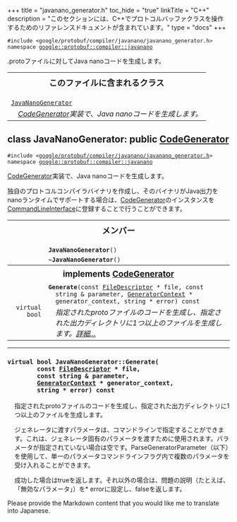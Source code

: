 +++
title = "javanano_generator.h"
toc_hide = "true"
linkTitle = "C++"
description = "このセクションには、C++でプロトコルバッファクラスを操作するためのリファレンスドキュメントが含まれています。"
type = "docs"
+++

<p><code>#include &lt;google/protobuf/compiler/javanano/javanano_generator.h&gt;<br>namespace <a href="#google.protobuf.compiler">google::protobuf::compiler::javanano</a></code></p><p>.protoファイルに対してJava nanoコードを生成します。</p><table width="100%"><tr><th colspan="2"><h3 style="margin-top: 4px">このファイルに含まれるクラス</h3></th></tr><tr><td><div><code><a href="#JavaNanoGenerator">JavaNanoGenerator</a></code></div><div style="font-style: italic; margin-top: 4px; margin-left: 16px;"><a href='google.protobuf.compiler.code_generator#CodeGenerator'>CodeGenerator</a>実装で、Java nanoコードを生成します。</div></td></tr></table><h2 id="JavaNanoGenerator">class JavaNanoGenerator: public <a href="google.protobuf.compiler.code_generator#CodeGenerator">CodeGenerator</a></h2><p><code>#include &lt;<a href="#">google/protobuf/compiler/javanano/javanano_generator.h</a>&gt;<br>namespace <a href="#google.protobuf.compiler">google::protobuf::compiler::javanano</a></code></p><p><a href='google.protobuf.compiler.code_generator#CodeGenerator'>CodeGenerator</a>実装で、Java nanoコードを生成します。</p><p>独自のプロトコルコンパイラバイナリを作成し、そのバイナリがJava出力をnanoランタイムでサポートする場合は、<a href='google.protobuf.compiler.code_generator#CodeGenerator'>CodeGenerator</a>のインスタンスを<a href='google.protobuf.compiler.command_line_interface#CommandLineInterface'>CommandLineInterface</a>に登録することで行うことができます。</p>

<table><tr><th colspan="2"><h3 style="margin-top: 4px">メンバー</h3></th></tr><tr><td style="border-right-width: 0px; text-align: right;"><code></code></td><td style="border-left-width: 0px"id="JavaNanoGenerator.JavaNanoGenerator"><div style="padding-left: 16px; text-indent: -16px"><code><b>JavaNanoGenerator</b>()</code></div></td></tr><tr><td style="border-right-width: 0px; text-align: right;"><code></code></td><td style="border-left-width: 0px"id="JavaNanoGenerator.~JavaNanoGenerator"><div style="padding-left: 16px; text-indent: -16px"><code><b>~JavaNanoGenerator</b>()</code></div></td></tr><tr><th colspan="2"><h3 style="margin-top: 4px; margin-bottom: 4px;">implements <a href='google.protobuf.compiler.code_generator#CodeGenerator'>CodeGenerator</a></h3><div style="font-style: italic; font-weight: normal;"></div></th></tr><tr><td style="border-right-width: 0px; text-align: right;"><code>virtual bool</code></td><td style="border-left-width: 0px"id="JavaNanoGenerator.Generate"><div style="padding-left: 16px; text-indent: -16px"><code><b>Generate</b>(const <a href='google.protobuf.descriptor#FileDescriptor'>FileDescriptor</a> * file, const string &amp; parameter, <a href='google.protobuf.compiler.code_generator#GeneratorContext'>GeneratorContext</a> * generator_context, string * error) const</code></div><div style="font-style: italic; margin-top: 4px; margin-left: 16px;">指定されたprotoファイルのコードを生成し、指定された出力ディレクトリに1つ以上のファイルを生成します。<a href="#JavaNanoGenerator.Generate.details">詳細...</a></div></td></tr></table> <hr><h3 id="JavaNanoGenerator.Generate.details"><code>virtual bool JavaNanoGenerator::Generate(<br>&nbsp;&nbsp;&nbsp;&nbsp;&nbsp;&nbsp;&nbsp;&nbsp;const <a href='google.protobuf.descriptor#FileDescriptor'>FileDescriptor</a> * file,<br>&nbsp;&nbsp;&nbsp;&nbsp;&nbsp;&nbsp;&nbsp;&nbsp;const string &amp; parameter,<br>&nbsp;&nbsp;&nbsp;&nbsp;&nbsp;&nbsp;&nbsp;&nbsp;<a href='google.protobuf.compiler.code_generator#GeneratorContext'>GeneratorContext</a> * generator_context,<br>&nbsp;&nbsp;&nbsp;&nbsp;&nbsp;&nbsp;&nbsp;&nbsp;string * error) const</code></h3><div style="margin-left: 16px"><p>指定されたprotoファイルのコードを生成し、指定された出力ディレクトリに1つ以上のファイルを生成します。</p><p>ジェネレータに渡すパラメータは、コマンドラインで指定することができます。これは、ジェネレータ固有のパラメータを渡すために使用されます。パラメータが指定されていない場合は空です。ParseGeneratorParameter（以下）を使用して、単一のパラメータコマンドラインフラグ内で複数のパラメータを受け入れることができます。</p>
<p>成功した場合はtrueを返します。それ以外の場合は、問題の説明（たとえば、「無効なパラメータ」）を* errorに設定し、falseを返します。</p>
</div>

Please provide the Markdown content that you would like me to translate into Japanese.
